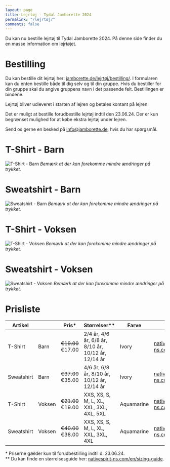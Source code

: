 ```yaml
---
layout: page
title: Lejrtøj - Tydal Jamborette 2024
permalink: "/lejrtøj/"
comments: false
---
```


Du kan nu bestille lejrtøj til Tydal Jamborette 2024. På denne side finder du en masse information om lejrtøjet.
# Bestilling
Du kan bestille dit lejrtøj her: [jamborette.de/lejrtøj/bestilling/](/lejrtøj/bestilling/).
I formularen kan du enten bestille både til dig selv og til din gruppe. Hvis du bestiller for din gruppe skal du angive gruppens navn i det passende felt. Bestillingen er bindene.

Lejrtøj bliver udleveret i starten af lejren og betales kontant på lejren.

Det er muligt at bestille forudbestille lejrtøj indtil den 23.06.24. Der er kun begrænset mulighed for at købe ekstra lejrtøj under lejren.

Send os gerne en besked på [info@jamborette.de](mailto:info@jamborette.de), hvis du har spørgsmål.

# T-Shirt - Barn
![T-Shirt - Barn](/assets/images/lejrtøj/tc.png)
*Bemærk at der kan forekomme mindre ændringer på trykket.*
# Sweatshirt - Barn
![Sweatshirt - Barn](/assets/images/lejrtøj/sc.png)
*Bemærk at der kan forekomme mindre ændringer på trykket.*
# T-Shirt - Voksen
![T-Shirt - Voksen](/assets/images/lejrtøj/ta.png)
*Bemærk at der kan forekomme mindre ændringer på trykket.*
# Sweatshirt - Voksen
![Sweatshirt - Voksen](/assets/images/lejrtøj/sa.png)
*Bemærk at der kan forekomme mindre ændringer på trykket.*

# Prisliste

| **Artikel** |        | **Pris\***         | **Størrelser\*\***                                  | **Farve**  |                                                                                                               |
| ----------- | ------ | ------------------ | --------------------------------------------------- | ---------- | ------------------------------------------------------------------------------------------------------------- |
| T-Shirt     | Barn   | ~~€19.00~~ €17.00  | 2/4 år, 4/6 år, 6/8 år, 8/10 år, 10/12 år, 12/14 år | Ivory      | <a href="https://www.nativespirit-ns.com/en/ns307.html" target="_blank">nativespirit-ns.com/en/ns307.html</a> |
| Sweatshirt  | Barn   | ~~€37.00~~ €35.00  | 4/6 år, 6/8 år, 8/10 år, 10/12 år, 12/14 år         | Ivory      | <a href="https://www.nativespirit-ns.com/en/ns403.html" target="_blank">nativespirit-ns.com/en/ns403.html</a> |
| T-Shirt     | Voksen | ~~€21.00~~ €19.00  | XXS, XS, S, M, L, XL, XXL, 3XL, 4XL, 5XL            | Aquamarine | <a href="https://www.nativespirit-ns.com/en/ns300.html" target="_blank">nativespirit-ns.com/en/ns300.html</a> |
| Sweatshirt  | Voksen | ~~€40.00~~  €38.00 | XXS, XS, S, M, L, XL, XXL, 3XL, 4XL                 | Aquamarine | <a href="https://www.nativespirit-ns.com/en/ns400.html" target="_blank">nativespirit-ns.com/en/ns400.html</a> |

\* Priserne gælder kun til forudbestilling indtil d. 23.06.24.<br/>
\*\* Du kan finde en størrelsesguide her: <a href="https://www.nativespirit-ns.com/en/sizing-guide" target="_blank">nativespirit-ns.com/en/sizing-guide</a>.


